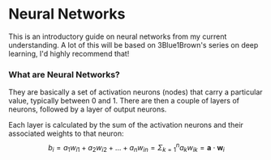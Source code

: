 # Neural Networks
This is an introductory guide on neural networks from my current understanding. A lot of this will be based on 3Blue1Brown's series on deep learning, I'd highly recommend that!

### What are Neural Networks?
They are basically a set of activation neurons (nodes) that carry a particular value, typically between 0 and 1. There are then a couple of layers of neurons, followed by a layer of output neurons.

Each layer is calculated by the sum of the activation neurons and their associated weights to that neuron:
$$b_i = a_1w_{i1} + a_2w_{i2} + ... + a_nw_{in} = \Sigma_{k=1}^{n}a_kw_{ik} = \textbf{a} \cdot \textbf{w}_i$$